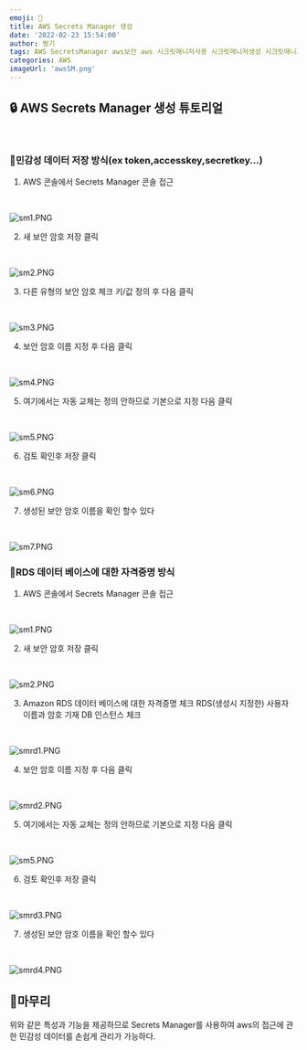 ```yaml
---
emoji: 🔑
title: AWS Secrets Manager 생성
date: '2022-02-23 15:54:00'
author: 쩡기
tags: AWS SecretsManager aws보안 aws 시크릿매니저사용 시크릿매니저생성 시크릿매니저란
categories: AWS
imageUrl: 'awsSM.png'
---
```


## 🔒 AWS Secrets Manager 생성 튜토리얼
<br>

### 🍕민감성 데이터 저장 방식(ex token,accesskey,secretkey...)

1. AWS 콘솔에서 Secrets Manager 콘솔 접근
<br>

![sm1.PNG](sm1.PNG)

2. 새 보안 암호 저장 클릭
<br>

![sm2.PNG](sm2.PNG)

3. 다른 유형의 보안 암호 체크 키/값 정의 후 다음 클릭
<br>

![sm3.PNG](sm3.PNG)

4. 보안 암호 이름 지정 후 다음 클릭
<br>

![sm4.PNG](sm4.PNG)

5. 여기에서는 자동 교체는 정의 안하므로 기본으로 지정 다음 클릭
<br>

![sm5.PNG](sm5.PNG)

6. 검토 확인후 저장 클릭
<br>

![sm6.PNG](sm6.PNG)

7. 생성된 보안 암호 이름을 확인 할수 있다
<br>

![sm7.PNG](sm7.PNG)


### 🍕RDS 데이터 베이스에 대한 자격증명 방식

1. AWS 콘솔에서 Secrets Manager 콘솔 접근
<br>

![sm1.PNG](sm1.PNG)

2. 새 보안 암호 저장 클릭
<br>

![sm2.PNG](sm2.PNG)

3. Amazon RDS 데이터 베이스에 대한 자격증명 체크 RDS(생성시 지정한) 사용자 이름과 암호 기재 DB 인스턴스 체크
<br>

![smrd1.PNG](smrd1.PNG)

4. 보안 암호 이름 지정 후 다음 클릭
<br>

![smrd2.PNG](smrd2.PNG)

5. 여기에서는 자동 교체는 정의 안하므로 기본으로 지정 다음 클릭
<br>

![sm5.PNG](sm5.PNG)

6. 검토 확인후 저장 클릭
<br>

![smrd3.PNG](smrd3.PNG)

7. 생성된 보안 암호 이름을 확인 할수 있다
<br>

![smrd4.PNG](smrd4.PNG)



## 🌭마무리
위와 같은 특성과 기능을 제공하므로 Secrets Manager를 사용하여 aws의 접근에 관한 민감성 데이터를 손쉽게 관리가 가능하다.
<br>
<br>

```toc

```
